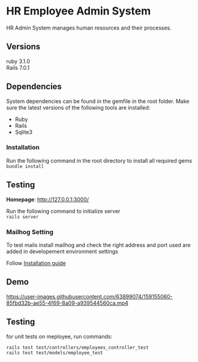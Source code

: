 # HR Employee Admin System

HR Admin System manages human resources and their processes.

## Versions

ruby 3.1.0<br>
Rails 7.0.1

## Dependencies

System dependencies can be found in the gemfile in the root folder. Make sure the latest versions of the following tools are installed:

- Ruby
- Rails
- Sqlite3

### Installation

Run the following command in the root directory to install all required gems<br>
`bundle install`

## Testing

**Homepage**: http://127.0.0.1:3000/<br>

Run the following command to initialize server<br>
`rails server`

### Mailhog Setting

To test mails install mailhog and check the right address and port used are added in developement environment settings

Follow [Installation guide](https://github.com/mailhog/MailHog)

## Demo

https://user-images.githubusercontent.com/63899074/159155060-85fbd32b-ae55-4f69-8a09-a939544560ca.mp4

## Testing

for unit tests on meployee, run commands:
```
rails test test/controllers/employees_controller_test
rails test test/models/employee_test
```


